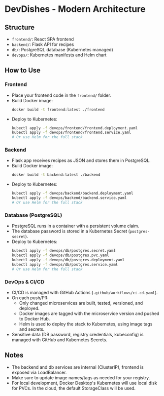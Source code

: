# DevDishes - Modern Architecture

## Structure
- `frontend/`: React SPA frontend
- `backend/`: Flask API for recipes
- `db/`: PostgreSQL database (Kubernetes managed)
- `devops/`: Kubernetes manifests and Helm chart

## How to Use

### Frontend
- Place your frontend code in the `frontend/` folder.
- Build Docker image:
  ```sh
  docker build -t frontend:latest ./frontend
  ```
- Deploy to Kubernetes:
  ```sh
  kubectl apply -f devops/frontend/frontend.deployment.yaml
  kubectl apply -f devops/frontend/frontend.service.yaml
  # Or use Helm for the full stack
  ```

### Backend
- Flask app receives recipes as JSON and stores them in PostgreSQL.
- Build Docker image:
  ```sh
  docker build -t backend:latest ./backend
  ```
- Deploy to Kubernetes:
  ```sh
  kubectl apply -f devops/backend/backend.deployment.yaml
  kubectl apply -f devops/backend/backend.service.yaml
  # Or use Helm for the full stack
  ```

### Database (PostgreSQL)
- PostgreSQL runs in a container with a persistent volume claim.
- The database password is stored in a Kubernetes Secret (`postgres-secret`).
- Deploy to Kubernetes:
  ```sh
  kubectl apply -f devops/db/postgres.secret.yaml
  kubectl apply -f devops/db/postgres.pvc.yaml
  kubectl apply -f devops/db/postgres.deployment.yaml
  kubectl apply -f devops/db/postgres.service.yaml
  # Or use Helm for the full stack
  ```

### DevOps & CI/CD
- CI/CD is managed with GitHub Actions (`.github/workflows/ci-cd.yaml`).
- On each push/PR:
  - Only changed microservices are built, tested, versioned, and deployed.
  - Docker images are tagged with the microservice version and pushed to Docker Hub.
  - Helm is used to deploy the stack to Kubernetes, using image tags and secrets.
- Sensitive data (DB password, registry credentials, kubeconfig) is managed with GitHub and Kubernetes Secrets.

## Notes
- The backend and db services are internal (ClusterIP), frontend is exposed via LoadBalancer.
- Make sure to update image names/tags as needed for your registry.
- For local development, Docker Desktop's Kubernetes will use local disk for PVCs. In the cloud, the default StorageClass will be used. 